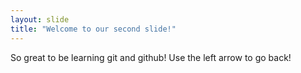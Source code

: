 ```yaml
---
layout: slide
title: "Welcome to our second slide!"
---
```

So great to be learning git and github!
Use the left arrow to go back!
